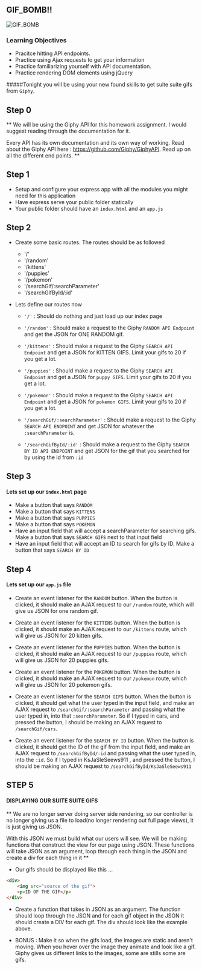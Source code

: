 ## GIF_BOMB!!
![GIF_BOMB](http://i284.photobucket.com/albums/ll36/Bigsteve87/Gifs/AtomicBomb.gif)

### Learning Objectives
* Pracitce hitting API endpoints. 
* Practice using Ajax requests to get your information
* Practice familiarizing yourself with API documentation.
* Practice rendering DOM elements using jQuery

#####Tonight you will be using your new found skills to get suite suite gifs from `Giphy`.

## Step 0

** We will be using the Giphy API for this homework assignment. I would suggest reading through the documentation for it. 

Every API has its own documentation and its own way of working. Read about the Giphy API here : https://github.com/Giphy/GiphyAPI. Read up on all the different end points. **

## Step 1

- Setup and configure your express app with all the modules you might need for this application
- Have express serve your public folder statically
- Your public folder should have an `index.html` and an `app.js`

## Step 2

- Create some basic routes. The routes should be as followed

	- '/'
	- '/random'
	- '/kittens'
	- '/puppies'
	- '/pokemon'
	- '/searchGif/:searchParameter'
	- '/searchGifById/:id'

- Lets define our routes now

	- `'/'` : Should do nothing and just load up our index page
	- `'/random'` : Should make a request to the Giphy `RANDOM API Endpoint` and get the JSON for ONE RANDOM gif.

	- `'/kittens'` : Should make a request to the Giphy `SEARCH API Endpoint` and get a JSON for KITTEN GIFS. Limit your gifs to 20 if you get a lot.

	- `'/puppies'` : Should make a request to the Giphy `SEARCH API Endpoint` and get a JSON for `puppy GIFS`. Limit your gifs to 20 if you get a lot.

	- `'/pokemon'` : Should make a request to the Giphy `SEARCH API Endpoint` and get a JSON for `pokemon GIFS`. Limit your gifs to 20 if you get a lot.

	- `'/searchGif/:searchParameter'` : Should make a request to the Giphy `SEARCH API ENDPOINT` and get JSON for whatever the `:searchParameter` is. 

	- `'/searchGifById/:id'` : Should make a request to the Giphy `SEARCH BY ID API ENDPOINT` and get JSON for the gif that you searched for by using the id from `:id`

## Step 3

#### Lets set up our `index.html` page

- Make a button that says `RANDOM`
- Make a button that says `KITTENS`
- Make a button that says `PUPPIES`
- Make a button that says `POKEMON`
- Have an input field that will accept a searchParameter for searching gifs. Make a button that says `SEARCH GIFS` next to that input field
- Have an input field that will accept an ID to search for gifs by ID. Make a button that says `SEARCH BY ID`

## Step 4

#### Lets set up our `app.js` file

- Create an event listener for the `RANDOM` button. When the button is clicked, it should make an AJAX request to our `/random` route, which will give us JSON for one random gif.

- Create an event listener for the `KITTENS` button. When the button is clicked, it should make an AJAX request to our `/kittens` route, which will give us JSON for 20 kitten gifs.

- Create an event listener for the `PUPPIES` button. When the button is clicked, it should make an AJAX request to our `/puppies` route, which will give us JSON for 20 puppies gifs.

- Create an event listener for the `POKEMON` button. When the button is clicked, it should make an AJAX request to our `/pokemon` route, which will give us JSON for 20 pokemon gifs.

- Create an event listener for the `SEARCH GIFS` button. When the button is clicked, it should get what the user typed in the input field, and make an AJAX request to `/searchGif/:searchParameter` and passing what the user typed in, into that `:searchParameter`. So if I typed in cars, and pressed the button, I should be making an AJAX request to `/searchGif/cars`.

- Create an event listener for the `SEARCH BY ID` button. When the button is clicked, it should get the ID of the gif from the input field, and make an AJAX request to `/searchGifById/:id` and passing what the user typed in, into the `:id`. So if I typed in KsJaSleSeews911 , and pressed the button, I should be making an AJAX request to `/searchGifById/KsJaSleSeews911`

## STEP 5

#### DISPLAYING OUR SUITE SUITE GIFS

** We are no longer server doing server side rendering, so our controller is no longer giving us a file to load(no longer rendering out full page views), it is just giving us JSON. 

With this JSON we must build what our users will see. We will be making functions that construct the view for our page using JSON. These functions will take JSON as an argument, loop through each thing in the JSON and create a div for each thing in it **

- Our gifs should be displayed like this ...

```html
<div>
	<img src="source of the gif">
	<p>ID OF THE GIF</p>
</div>
```

- Create a function that takes in JSON as an argument. The function should loop through the JSON and for each gif object in the JSON it should create a DIV for each gif. The div should look like the example above.

- BONUS : Make it so when the gifs load, the images are static and aren't moving. When you hover over the image they animate and look like a gif. Giphy gives us different links to the images, some are stills some are gifs.